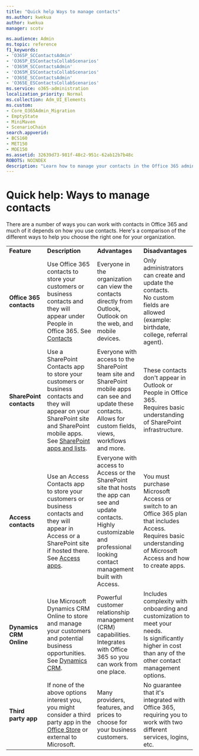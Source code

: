 ```yaml
---
title: "Quick help Ways to manage contacts"
ms.author: kwekua
author: kwekua
manager: scotv

ms.audience: Admin
ms.topic: reference
f1_keywords:
- 'O365P_SCContactsAdmin'
- 'O365P_ESContactsCollabScenarios'
- 'O365M_SCContactsAdmin'
- 'O365M_ESContactsCollabScenarios'
- 'O365E_SCContactsAdmin'
- 'O365E_ESContactsCollabScenarios'
ms.service: o365-administration
localization_priority: Normal
ms.collection: Adm_UI_Elements
ms.custom:
- Core_O365Admin_Migration
- EmptyState
- MiniMaven
- ScenarioChain
search.appverid:
- BCS160
- MET150
- MOE150
ms.assetid: 32639d73-981f-48c2-951c-62ab12b7b48c
ROBOTS: NOINDEX
description: "Learn how to manage your contacts in the Office 365 admin center."
---
```


# Quick help: Ways to manage contacts

There are a number of ways you can work with contacts in Office 365 and much of it depends on how you use contacts. Here's a comparison of the different ways to help you choose the right one for your organization.
  
|||||
|:-----|:-----|:-----|:-----|
|**Feature** <br/> |**Description** <br/> |**Advantages** <br/> |**Disadvantages** <br/> |
|**Office 365 contacts** <br/> |Use Office 365 contacts to store your customers or business contacts and they will appear under People in Office 365. See [Contacts](contacts.md) <br/> |Everyone in the organization can view the contacts directly from Outlook, Outlook on the web, and mobile devices.  <br/> |Only administrators can create and update the contacts.  <br/> No custom fields are allowed (example: birthdate, college, referral agent).  <br/> |
|**SharePoint contacts** <br/> |Use a SharePoint Contacts app to store your customers or business contacts and they will appear on your SharePoint site and SharePoint mobile apps. See [SharePoint apps and lists](https://support.office.com/article/0a1c3ace-def0-44af-b225-cfa8d92c52d7.aspx).  <br/> |Everyone with access to the SharePoint team site and SharePoint mobile apps can see and update these contacts.  <br/> Allows for custom fields, views, workflows and more.  <br/> |These contacts don't appear in Outlook or People in Office 365.  <br/> Requires basic understanding of SharePoint infrastructure.  <br/> |
|**Access contacts** <br/> |Use an Access Contacts app to store your customers or business contacts and they will appear in Access or a SharePoint site if hosted there. See [Access apps](https://support.office.com/article/25f3ab3e-510d-44b0-accf-b976c0813e71.aspx).  <br/> |Everyone with access to Access or the SharePoint site that hosts the app can see and update contacts.  <br/> Highly customizable and professional looking contact management built with Access.  <br/> |You must purchase Microsoft Access or switch to an Office 365 plan that includes Access.  <br/> Requires basic understanding of Microsoft Access and how to create apps.  <br/> |
|**Dynamics CRM Online** <br/> |Use Microsoft Dynamics CRM Online to store and manage your customers and potential business opportunities. See [Dynamics CRM](https://dynamics.microsoft.com).  <br/> |Powerful customer relationship management (CRM) capabilities.  <br/> Integrates with Office 365 so you can work from one place.  <br/> |Includes complexity with onboarding and customization to meet your needs.  <br/> Is significantly higher in cost than any of the other contact management options.  <br/> |
|**Third party app** <br/> |If none of the above options interest you, you might consider a third party app in the [Office Store](https://store.office.com) or external to Microsoft.  <br/> |Many providers, features, and prices to choose for your business customers.  <br/> |No guarantee that it's integrated with Office 365, requiring you to work with two different services, logins, etc.  <br/> |
   


